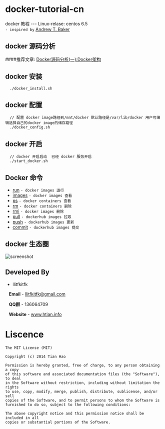 docker-tutorial-cn  
==================

docker 教程 --- Linux-relase: centos 6.5     
```- inspired by``` [Andrew T. Baker](https://github.com/atbaker/docker-tutorial)


docker 源码分析
---------------
####推荐文章: [Docker源码分析(一):Docker架构](http://www.infoq.com/cn/articles/docker-source-code-analysis-part1)


docker 安装
-----------

```text
  ./docker_install.sh
```



docker 配置
-----------

```text
  // 配置 docker image路径到/mnt/docker 默认路径是/var/lib/docker 用户可编辑选择自己的docker image的储存路径
  ./docker_config.sh
```


docker 开启
-----------

```text
  // docker 开启启动  已经 docker 服务开启
  ./start_docker.sh
```

Docker 命令
------------
* [run](https://github.com/llitfkitfk/docker-tutorial-cn/tree/master/run)       ```- docker images 运行```
* [images](https://github.com/llitfkitfk/docker-tutorial-cn/tree/master/images) ```- docker images 查看```
* [ps](https://github.com/llitfkitfk/docker-tutorial-cn/tree/master/ps)         ```- docker containers 查看```
* [rm](https://github.com/llitfkitfk/docker-tutorial-cn/tree/master/rm)         ```- docker containers 删除```
* [rmi](https://github.com/llitfkitfk/docker-tutorial-cn/tree/master/rmi)       ```- docker images 删除```
* [pull](https://github.com/llitfkitfk/docker-tutorial-cn/tree/master/pull)     ```- dockerhub images 拉取```
* [push](https://github.com/llitfkitfk/docker-tutorial-cn/tree/master/push)     ```- dockerhub images 更新```
* [commit](https://github.com/llitfkitfk/docker-tutorial-cn/tree/master/commit) ```- dockerhub images 提交```



docker 生态圈
-----------
![screenshot](https://raw.githubusercontent.com/llitfkitfk/docker-tutorial-cn/master/docker_ecosys.png)


Developed By
------------

* llitfkitfk 
 

&nbsp;&nbsp;&nbsp;**Email** - llitfkitfk@gmail.com

&nbsp;&nbsp;&nbsp;**QQ群** - 136064709

&nbsp;&nbsp;&nbsp;**Website** - www.htian.info








Liscence
========

```
The MIT License (MIT)

Copyright (c) 2014 Tian Hao

Permission is hereby granted, free of charge, to any person obtaining a copy
of this software and associated documentation files (the "Software"), to deal
in the Software without restriction, including without limitation the rights
to use, copy, modify, merge, publish, distribute, sublicense, and/or sell
copies of the Software, and to permit persons to whom the Software is
furnished to do so, subject to the following conditions:

The above copyright notice and this permission notice shall be included in all
copies or substantial portions of the Software.
```
